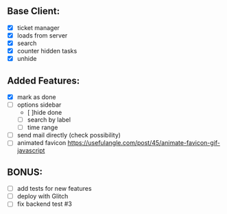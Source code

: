 ## Base Client:
- [x] ticket manager 
- [x] loads from server 
- [x] search 
- [x] counter hidden tasks
- [x] unhide

## Added Features:
- [x] mark as done
- [ ] options sidebar
    - [ ]hide done
    - [ ] search by label
    - [ ] time range
- [ ] send mail directly (check possibility)
- [ ] animated favicon https://usefulangle.com/post/45/animate-favicon-gif-javascript

## BONUS:
- [ ] add tests for new features
- [ ] deploy with Glitch
- [ ] fix backend test #3